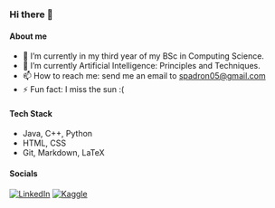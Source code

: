 ### Hi there 👋

#### About me

- 🔭 I’m currently in my third year of my BSc in Computing Science.
- 🌱 I’m currently Artificial Intelligence: Principles and Techniques.
- 📫 How to reach me: send me an email to spadron05@gmail.com
- ⚡ Fun fact: I miss the sun :(

#### Tech Stack
* Java, C++, Python
* HTML, CSS
* Git, Markdown, LaTeX

#### Socials
<a rel="nofollow noopener noreferrer" target="_blank" href="https://www.linkedin.com/in/samuelpadronalcala/">
  <img src="https://img.shields.io/badge/LinkedIn-0077B5?style=for-the-badge&logo=linkedin&logoColor=white" alt="LinkedIn"></a>
 <a rel="nofollow noopener noreferrer" target="_blank" href="https://www.kaggle.com/spadron05">
  <img src="https://img.shields.io/badge/Kaggle-20BEFF?style=for-the-badge&logo=Kaggle&logoColor=white" alt="Kaggle"></a>
  
